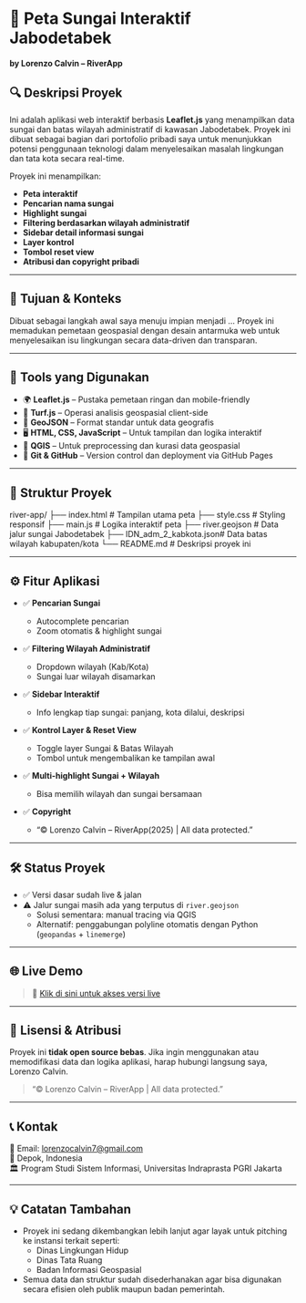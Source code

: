 # 🌊 Peta Sungai Interaktif Jabodetabek

**by Lorenzo Calvin – RiverApp**

## 🔍 Deskripsi Proyek

Ini adalah aplikasi web interaktif berbasis **Leaflet.js** yang menampilkan data sungai dan batas wilayah administratif di kawasan Jabodetabek. Proyek ini dibuat sebagai bagian dari portofolio pribadi saya untuk menunjukkan potensi penggunaan teknologi dalam menyelesaikan masalah lingkungan dan tata kota secara real-time.

Proyek ini menampilkan:
- **Peta interaktif**
- **Pencarian nama sungai**
- **Highlight sungai**
- **Filtering berdasarkan wilayah administratif**
- **Sidebar detail informasi sungai**
- **Layer kontrol**
- **Tombol reset view**
- **Atribusi dan copyright pribadi**

---

## 🧠 Tujuan & Konteks

Dibuat sebagai langkah awal saya menuju impian menjadi ... Proyek ini memadukan pemetaan geospasial dengan desain antarmuka web untuk menyelesaikan isu lingkungan secara data-driven dan transparan.

---

## 🧱 Tools yang Digunakan

- 🌍 **Leaflet.js** – Pustaka pemetaan ringan dan mobile-friendly
- 🧠 **Turf.js** – Operasi analisis geospasial client-side
- 🧾 **GeoJSON** – Format standar untuk data geografis
- 🖥️ **HTML, CSS, JavaScript** – Untuk tampilan dan logika interaktif
- 🧩 **QGIS** – Untuk preprocessing dan kurasi data geospasial
- 🐙 **Git & GitHub** – Version control dan deployment via GitHub Pages

---

## 📁 Struktur Proyek

river-app/
├── index.html # Tampilan utama peta
├── style.css # Styling responsif
├── main.js # Logika interaktif peta
├── river.geojson # Data jalur sungai Jabodetabek
├── IDN_adm_2_kabkota.json# Data batas wilayah kabupaten/kota
└── README.md # Deskripsi proyek ini


---

## ⚙️ Fitur Aplikasi

- ✅ **Pencarian Sungai**
  - Autocomplete pencarian
  - Zoom otomatis & highlight sungai

- ✅ **Filtering Wilayah Administratif**
  - Dropdown wilayah (Kab/Kota)
  - Sungai luar wilayah disamarkan

- ✅ **Sidebar Interaktif**
  - Info lengkap tiap sungai: panjang, kota dilalui, deskripsi

- ✅ **Kontrol Layer & Reset View**
  - Toggle layer Sungai & Batas Wilayah
  - Tombol untuk mengembalikan ke tampilan awal

- ✅ **Multi-highlight Sungai + Wilayah**
  - Bisa memilih wilayah dan sungai bersamaan

- ✅ **Copyright**
  - “© Lorenzo Calvin – RiverApp(2025) | All data protected.”

---

## 🛠️ Status Proyek

- ✅ Versi dasar sudah live & jalan
- ⚠️ Jalur sungai masih ada yang terputus di `river.geojson`
  - Solusi sementara: manual tracing via QGIS
  - Alternatif: penggabungan polyline otomatis dengan Python (`geopandas` + `linemerge`)

---

## 🌐 Live Demo

> 🔗 [Klik di sini untuk akses versi live](https://lrnz7.github.io/river-app/)

---

## 📜 Lisensi & Atribusi

Proyek ini **tidak open source bebas**. Jika ingin menggunakan atau memodifikasi data dan logika aplikasi, harap hubungi langsung saya, Lorenzo Calvin.

> “© Lorenzo Calvin – RiverApp | All data protected.”

---

## 📞 Kontak

📧 Email: lorenzocalvin7@gmail.com  
📍 Depok, Indonesia  
🏛️ Program Studi Sistem Informasi, Universitas Indraprasta PGRI Jakarta  

---

## 💡 Catatan Tambahan

- Proyek ini sedang dikembangkan lebih lanjut agar layak untuk pitching ke instansi terkait seperti:
  - Dinas Lingkungan Hidup
  - Dinas Tata Ruang
  - Badan Informasi Geospasial
- Semua data dan struktur sudah disederhanakan agar bisa digunakan secara efisien oleh publik maupun badan pemerintah.


